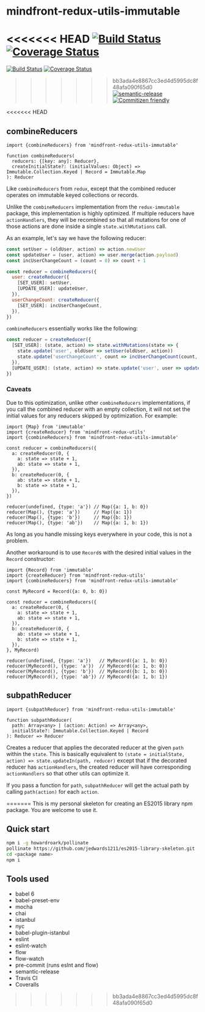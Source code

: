 # mindfront-redux-utils-immutable

<<<<<<< HEAD
[![Build Status](https://travis-ci.org/jcoreio/redux-utils-immutable.svg?branch=master)](https://travis-ci.org/jcoreio/redux-utils-immutable)
[![Coverage Status](https://coveralls.io/repos/github/jcoreio/redux-utils-immutable/badge.svg?branch=master)](https://coveralls.io/github/jcoreio/redux-utils-immutable?branch=master)
=======
[![Build Status](https://travis-ci.org/jedwards1211/es2015-library-skeleton.svg?branch=master)](https://travis-ci.org/jedwards1211/es2015-library-skeleton)
[![Coverage Status](https://codecov.io/gh/jedwards1211/es2015-library-skeleton/branch/master/graph/badge.svg)](https://codecov.io/gh/jedwards1211/es2015-library-skeleton)
>>>>>>> bb3ada4e8867cc3ed4d5995dc8f48afa090f65d0
[![semantic-release](https://img.shields.io/badge/%20%20%F0%9F%93%A6%F0%9F%9A%80-semantic--release-e10079.svg)](https://github.com/semantic-release/semantic-release)
[![Commitizen friendly](https://img.shields.io/badge/commitizen-friendly-brightgreen.svg)](http://commitizen.github.io/cz-cli/)

<<<<<<< HEAD
## combineReducers
```es6
import {combineReducers} from 'mindfront-redux-utils-immutable'
```

```es6
function combineReducers(
  reducers: {[key: any]: Reducer},
  createInitialState?: (initialValues: Object) => Immutable.Collection.Keyed | Record = Immutable.Map
): Reducer
```

Like `combineReducers` from `redux`, except that the combined reducer operates on immutable keyed collections or
records.

Unlike the `combineReducers` implementation from the `redux-immutable` package, this implementation is
highly optimized.  If multiple reducers have `actionHandlers`, they will be recombined so that all mutations for
one of those actions are done inside a single `state.withMutations` call.

As an example, let's say we have the following reducer:
```js
const setUser = (oldUser, action) => action.newUser
const updateUser = (user, action) => user.merge(action.payload)
const incUserChangeCount = (count = 0) => count + 1

const reducer = combineReducers({
  user: createReducer({
    [SET_USER]: setUser,
    [UPDATE_USER]: updateUser,
  }),
  userChangeCount: createReducer({
    [SET_USER]: incUserChangeCount,
  }),
})
```

`combineReducers` essentially works like the following:
```js
const reducer = createReducer({
  [SET_USER]: (state, action) => state.withMutations(state => {
    state.update('user', oldUser => setUser(oldUser, action))
    state.update('userChangeCount', count => incUserChangeCount(count, action))
  }),
  [UPDATE_USER]: (state, action) => state.update('user', user => updateUser(user, action))
})
```

### Caveats

Due to this optimization, unlike other `combineReducers` implementations, if you call the combined reducer with an
empty collection, it will not set the initial values for any reducers skipped by optimization.  For example:

```es6
import {Map} from 'immutable'
import {createReducer} from 'mindfront-redux-utils'
import {combineReducers} from 'mindfront-redux-utils-immutable'

const reducer = combineReducers({
  a: createReducer(0, {
    a: state => state + 1,
    ab: state => state + 1,
  }),
  b: createReducer(0, {
    ab: state => state + 1,
    b: state => state + 1,
  }),
})

reducer(undefined, {type: 'a'}) // Map({a: 1, b: 0})
reducer(Map(), {type: 'a'})     // Map({a: 1})
reducer(Map(), {type: 'b'})     // Map({b: 1})
reducer(Map(), {type: 'ab'})    // Map({a: 1, b: 1})
```

As long as you handle missing keys everywhere in your code, this is not a problem.

Another workaround is to use `Record`s with the desired initial values in the `Record` constructor:

```es6
import {Record} from 'immutable'
import {createReducer} from 'mindfront-redux-utils'
import {combineReducers} from 'mindfront-redux-utils-immutable'

const MyRecord = Record({a: 0, b: 0})

const reducer = combineReducers({
  a: createReducer(0, {
    a: state => state + 1,
    ab: state => state + 1,
  }),
  b: createReducer(0, {
    ab: state => state + 1,
    b: state => state + 1,
  }),
}, MyRecord)

reducer(undefined, {type: 'a'})   // MyRecord({a: 1, b: 0})
reducer(MyRecord(), {type: 'a'})  // MyRecord({a: 1, b: 0})
reducer(MyRecord(), {type: 'b'})  // MyRecord({b: 1, b: 0})
reducer(MyRecord(), {type: 'ab'}) // MyRecord({a: 1, b: 1})
```

## subpathReducer
```es6
import {subpathReducer} from 'mindfront-redux-utils-immutable'
```

```es6
function subpathReducer(
  path: Array<any> | (action: Action) => Array<any>,
  initialState?: Immutable.Collection.Keyed | Record
): Reducer => Reducer
```

Creates a reducer that applies the decorated reducer at the given `path` within the `state`.  This is basically
equivalent to `(state = initialState, action) => state.updateIn(path, reducer)` except that if the decorated reducer
has `actionHandlers`, the created reducer will have corresponding `actionHandlers` so that other utils can optimize it.

If you pass a function for `path`, `subpathReducer` will get the actual path by calling `path(action)` for each
`action`.

=======
This is my personal skeleton for creating an ES2015 library npm package.  You are welcome to use it.

## Quick start

```sh
npm i -g howardroark/pollinate
pollinate https://github.com/jedwards1211/es2015-library-skeleton.git --keep-history --name <package name> --author <your name> --organization <github organization> --description <package description>
cd <package name>
npm i
```

## Tools used

* babel 6
* babel-preset-env
* mocha
* chai
* istanbul
* nyc
* babel-plugin-istanbul
* eslint
* eslint-watch
* flow
* flow-watch
* pre-commit (runs eslnt and flow)
* semantic-release
* Travis CI
* Coveralls
>>>>>>> bb3ada4e8867cc3ed4d5995dc8f48afa090f65d0

